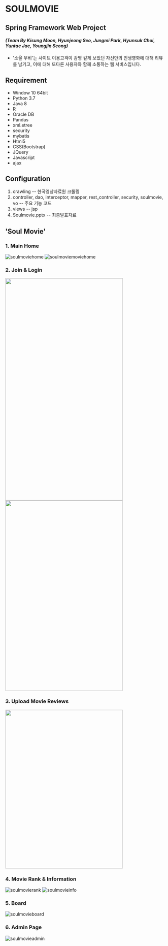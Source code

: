# **SOULMOVIE**
## Spring Framework Web Project
#### *(Team By Kisung Moon, Hyunjeong Seo, Jungmi Park, Hyunsuk Choi, Yuntae Jae, Youngjin Seong)*
* '소울 무비'는 사이트 이용고객이 감명 깊게 보았던 자신만의 인생영화에 대해 리뷰를 남기고, 이에 대해 또다른 사용자와 함께 소통하는 웹 서비스입니다.

## Requirement
- Window 10 64bit
- Python 3.7
- Java 8
- R
- Oracle DB
- Pandas
- xml.etree
- security
- mybatis
- Html5
- CSS(Bootstrap)
- JQuery
- Javascript
- ajax

## Configuration
1. crawling -- 한국영상자료원 크롤링
2. controller, dao, interceptor, mapper, rest_controller, security, soulmovie, vo -- 주요 기능 코드
3. views -- jsp
4. Soulmovie.pptx -- 최종발표자료

## 'Soul Movie'

### 1. Main Home 
![soulmoviehome](https://user-images.githubusercontent.com/64584574/102320528-c1f08180-3fbf-11eb-866b-c6f6ed49a62e.jpg)
![soulmoviemoviehome](https://user-images.githubusercontent.com/64584574/102320685-fcf2b500-3fbf-11eb-8847-3554c60d54a2.png)

### 2. Join & Login 
<img src="https://user-images.githubusercontent.com/64584574/102320825-290e3600-3fc0-11eb-8aa3-0b843f9f20bf.png"  width="370" height="700"> <img src="https://user-images.githubusercontent.com/64584574/102320866-375c5200-3fc0-11eb-9f88-bd186500fc99.png"  width="370" height="600">

### 3. Upload Movie Reviews
<img src="https://user-images.githubusercontent.com/64584574/102320946-59ee6b00-3fc0-11eb-954e-8807cc348b6f.png"  width="370" height="500">

### 4. Movie Rank & Information
![soulmovierank](https://user-images.githubusercontent.com/64584574/102321266-c4071000-3fc0-11eb-953c-792b61589483.png)
![soulmovieinfo](https://user-images.githubusercontent.com/64584574/102321283-cd907800-3fc0-11eb-9872-18440ac448c5.png)

### 5. Board
![soulmovieboard](https://user-images.githubusercontent.com/64584574/102321396-f57fdb80-3fc0-11eb-8f7d-24d1986eb8aa.png)

### 6. Admin Page
![soulmovieadmin](https://user-images.githubusercontent.com/64584574/102321431-04668e00-3fc1-11eb-8731-eb9e3ec01a11.png)





